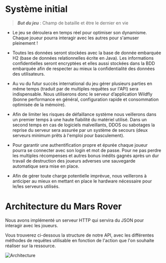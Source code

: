 # Système initial
> ___But du jeu___ : Champ de bataille et être le dernier en vie

* Le jeu se déroulera en temps réel pour optimiser son dynamisme. Chaque joueur pourra interagir avec les autres pour s'amuser pleinement !

* Toutes les données seront stockées avec la base de donnée embarquée H2 (base de données relationnelles écrite en Java). Les informations confidentielles seront encryptées et elles aussi stockées dans la BDD embarquée afin de respecter au mieux la confidentialité des données des utilisateurs.

* Au vu du futur succès international du jeu gérer plusieurs parties en même temps (traduit par de multiples requêtes sur l'API) sera indispensable. Nous utiliserons donc le serveur d’application Wildfly (bonne performance en général, configuration rapide et consommation optimisée de la mémoire).

* Afin de limiter les risques de défaillance système nous veillerons dans un premier temps à une haute fiabilité du matériel utilisé. Dans un second temps en cas de logiciels malveillants, DDOS ou sabotages la reprise du serveur sera assurée par un système de secours (deux serveurs minimum prêts à l'emploi pour basculement).

* Pour garantir une authentification propre et épurée chaque joueur pourra se connecter avec son login et mot de passe. Pour ne pas perdre les multiples récompenses et autres bonus inédits gagnés après un dur travail de destruction des joueurs adverses une sauvegarde automatique sera mise en place. 

* Afin de gérer toute charge potentielle imprévue, nous veillerons à anticiper au mieux en mettant en place le hardware nécessaire pour le/les serveurs utilisés. 

# Architecture du Mars Rover

Nous avons implémenté un serveur HTTP qui servira du JSON pour interagir avec les joueurs.

Vous trouverez ci-dessous la structure de notre API, avec les différentes méthodes de requêtes utilisable en fonction de l'action que l'on souhaite réaliser sur la ressource.


![Architecture](https://user-images.githubusercontent.com/49559351/79645243-652d9480-81ae-11ea-84fb-02b452e2fbff.png)
